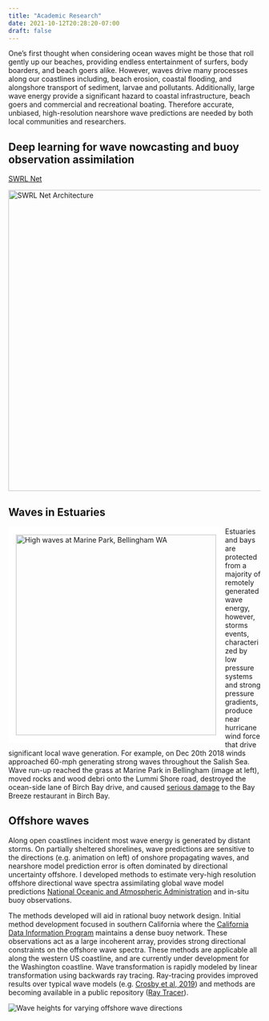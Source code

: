 ```yaml
---
title: "Academic Research"
date: 2021-10-12T20:28:20-07:00
draft: false
---
```


<script type="text/javascript"
  src="https://cdn.mathjax.org/mathjax/latest/MathJax.js?config=TeX-AMS-MML_HTMLorMML">
</script>

One’s first thought when considering ocean waves might be those that roll gently up our beaches, providing endless entertainment of surfers, body boarders, and beach goers alike. However, waves drive many processes along our coastlines including, beach erosion, coastal flooding, and alongshore transport of sediment, larvae and pollutants. Additionally, large wave energy provide a significant hazard to coastal infrastructure, beach goers and commercial and recreational boating.  Therefore accurate, unbiased, high-resolution nearshore wave predictions are needed by both local communities and researchers. 

## Deep learning for wave nowcasting and buoy observation assimilation

[SWRL Net](https://journals.ametsoc.org/view/journals/wefo/35/6/WAF-D-19-0254.1.xml)

<img src="/img/swrl_net_schematic.png" alt="SWRL Net Architecture" align="center" width="600">

## Waves in Estuaries

<img src="/img/marine_park.png" alt="High waves at Marine Park, Bellingham WA" align="left" width="400" style="border:15px solid white">

Estuaries and bays are protected from a majority of remotely generated wave energy, however, storms events, characterized by low pressure systems and strong pressure gradients, produce near hurricane wind force that drive significant local wave generation. For example, on Dec 20th 2018 winds approached 60-mph generating strong waves throughout the Salish Sea. Wave run-up reached the grass at Marine Park in Bellingham (image at left), moved rocks and wood debri onto the Lummi Shore road, destroyed the ocean-side lane of Birch Bay drive, and caused [serious damage](https://komonews.com/news/local/birch-bay-restaurant-destroyed-by-wild-waves-fueled-by-fierce-winds) to the Bay Breeze restaurant in Birch Bay.


## Offshore waves
Along open coastlines incident most wave energy is generated by distant storms. On partially sheltered shorelines, wave predictions are sensitive to the directions (e.g. animation on left) of onshore propagating waves, and nearshore model prediction error is often dominated by directional uncertainty offshore. I developed methods to estimate very-high resolution offshore directional wave spectra assimilating global wave model predictions [National Oceanic and Atmospheric Administration](https://polar.ncep.noaa.gov/waves/) and in-situ buoy observations. 

The methods developed will aid in rational buoy network design. Initial method development focused in southern California where the [California Data Information Program](https://cdip.ucsd.edu/) maintains a dense buoy network. These observations act as a large incoherent array, provides strong directional constraints on the offshore wave spectra. 
These methods are applicable all along the western US coastline, and are currently under development for the Washington coastline. Wave transformation is rapidly modeled by linear transformation using backwards ray tracing. Ray-tracing provides improved results over typical wave models (e.g. [Crosby et al, 2019](https://journals.ametsoc.org/doi/full/10.1175/JTECH-D-18-0123.1)) and methods are becoming available in a public repository ([Ray Tracer](https://github.com/sccrosby/RayTracer)).

![Wave heights for varying offshore wave directions](/img/swan_model_hs_sweep.gif)